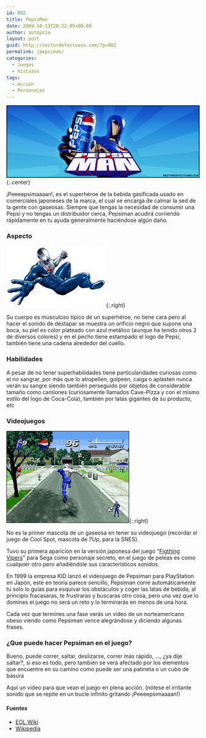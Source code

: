 ```yaml
---
id: 882
title: PepsiMan
date: 2009-10-13T20:22:05+00:00
author: autopsia
layout: post
guid: http://sectordefectuoso.com/?p=882
permalink: /pepsiman/
categories:
  - Juegos
  - Vistazos
tags:
  - Acción
  - Personajes
---
```

![Pepsiman](/assets/images/2009/10/pepsiman.jpg){:.center}

¡Peeeepsimaaaan!, es el superhéroe de la bebida gasificada usado en comerciales japoneses de la marca, el cual se encarga de calmar la sed de la gente con gaseosas. Siempre que tengas la necesidad de consumir una Pepsi y no tengas un distribuidor cerca, Pepsiman acudirá corriendo rápidamente en tu ayuda generalmente haciéndose algún daño.

<!--more-->

### Aspecto

![Pepsiman Ilustrado](/assets/images/2009/10/pepsimancc.png){:.right}

Su cuerpo es musculoso típico de un superhéroe, no tiene cara pero al hacer el sonido de destapar se muestra un orificio negro que supone una boca, su piel es color plateado con azul metálico (aunque ha tenido otros 2 de diversos colores) y en el pecho tiene estampado el logo de Pepsi, también tiene una cadena alrededor del cuello.

### Habilidades

A pesar de no tener superhabilidades tiene particularidades curiosas como el no sangrar, por más que lo atropellen, golpeen, caiga o aplasten nunca verán su sangre siendo también perseguido por objetos de considerable tamaño como camiones (curiosamente llamados Cave-Pizza y con el mismo estilo del logo de Coca-Cola), también por latas gigantes de su producto, etc

### Videojuegos

![Pepsiman en PlayStation](/assets/images/2009/10/pepsimanps.png){:.right}

No es la primer mascota de un gaseosa en tener su videojuego (recordar el juego de Cool Spot, mascota de 7Up, para la SNES).

Tuvo su primera aparición en la versión japonesa del juego "[Figthing Vipers](http://www.youtube.com/watch?v=LkaaEwXCELs)" para Sega como personaje secreto, en el juego de peleas es como cualquier otro pero añadiéndole sus característicos sonidos.

En 1999 la empresa KID lanzó el videojuego de Pepsiman para PlayStation en Japón, este en teoría parece sencillo, Pepsiman corre automáticamente tu solo lo guías para esquivar los obstáculos y coger las latas de bebida, al principio fracasaras, te frustraras y buscaras otro cosa, pero una vez que lo domines el juego no será un reto y lo terminarás en menos de una hora.

Cada vez que termines una fase verás un video de un norteamericano obeso viendo como Pepsiman vence alegrándose y diciendo algunas frases.

### ¿Que puede hacer Pepsiman en el juego?

Bueno, puede correr, saltar, deslizarse, correr más rápido, ..., ¿ya dije saltar?, si eso es todo, pero también se verá afectado por los elementos que encuentre en su camino como puede ser una patineta o un cubo de basura

Aquí un video para que vean el juego en plena acción. (nótese el irritante sonido que se repite en un bucle infinito gritando ¡Peeeepsimaaaan!)

#### Fuentes

  - [EOL Wiki](http://www.elotrolado.net/wiki/Pepsiman)
  - [Wikipedia](http://es.wikipedia.org/wiki/Pepsiman)
